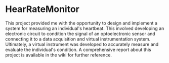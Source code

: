 # HearRateMonitor


This project provided me with the opportunity to design and implement a system for measuring an individual's heartbeat. This involved developing an electronic circuit to condition the signal of an optoelectronic sensor and connecting it to a data acquisition and virtual instrumentation system. Ultimately, a virtual instrument was developed to accurately measure and evaluate the individual's condition. 
A comprehensive report about this project is available in the wiki for further reference.
